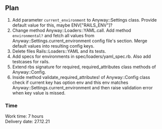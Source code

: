 ## Plan
1. Add parameter `current_environment` to Anyway::Settings class. Provide default value for this, maybe ENV["RAILS_ENV"]?
2. Change method Anyway::Loaders::YAML.call. Add method `environmental?` and fetch all values from Anyway::Settings.current_environment config file's section. Merge default values into resulting config keys.
3. Delete files Rails::Loaders::YAML and its tests.
4. Add specs for environments in spec/loaders/yaml_spec.rb. Also add testcases for rails.
5. Extend rbs signature for required, required_attributes class methods of Anyway::Config.
6. Inside method validate_required_attributes! of Anyway::Config class check if current key has option env and this env matches Anyway::Settings.current_environment and then raise validation error when key value is missed.

### Time
Work time: 7 hours  
Delivery date: 27.12.21
